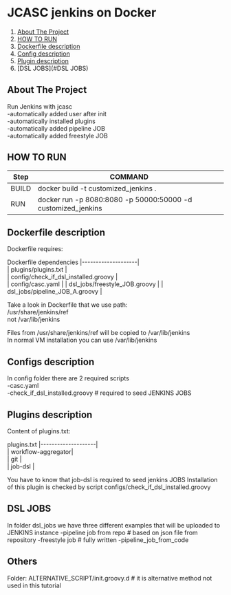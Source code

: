 # JCASC jenkins on Docker  


<!-- Details -->  
1. [About The Project](#About-The-Project)
2. [HOW TO RUN](#HOW-TO-RUN)
3. [Dockerfile description](#Dockerfile-description)
4. [Config description](#Config-description)
5. [Plugin description](#Plugin-description)
6. [DSL JOBS](#DSL JOBS)


<!-- ABOUT THE PROJECT -->  
## About The Project   
Run Jenkins with jcasc  
-automatically added user after init  
-automatically installed plugins   
-automatically added pipeline JOB  
-automatically added freestyle JOB  



<!-- HOW TO RUN -->
## HOW TO RUN

| Step              | COMMAND                                                                                       |
|-------------------|-----------------------------------------------------------------------------------------------|
| BUILD             | docker build -t customized_jenkins .                                                          | 
| RUN               | docker run -p 8080:8080 -p 50000:50000 -d customized_jenkins                                  | 


<!-- DOCKERFILE -->
## Dockerfile description  
Dockerfile requires: 

Dockerfile dependencies
|--------------------|  
| plugins/plugins.txt                  |   
| config/check_if_dsl_installed.groovy |  
| config/casc.yaml                     |
| dsl_jobs/freestyle_JOB.groovy        |
| dsl_jobs/pipeline_JOB_A.groovy       |

Take a look in Dockerfile that we use path:  
/usr/share/jenkins/ref  
not /var/lib/jenkins  

Files from /usr/share/jenkins/ref will be copied to /var/lib/jenkins  
In normal VM installation you can use /var/lib/jenkins  


<!-- CONFIGS -->
## Configs description  
In config folder there are 2 required scripts  
-casc.yaml  
-check_if_dsl_installed.groovy # required to seed JENKINS JOBS  

<!-- Plugins -->
## Plugins description  
Content of plugins.txt:

plugins.txt
|--------------------|  
| workflow-aggregator|   
| git                |  
| job-dsl            |  

You have to know that job-dsl is required to seed jenkins JOBS
Installation of this plugin is checked by script configs/check_if_dsl_installed.groovy 


<!-- DSL JOBS -->
## DSL JOBS
In folder dsl_jobs we have three different examples that will be uploaded to JENKINS instance
-pipeline job from repo # based on json file from repository
-freestyle job # fully written
-pipeline_job_from_code 



<!-- Others -->
## Others  
Folder: ALTERNATIVE_SCRIPT/init.groovy.d # it is alternative method not used in this tutorial    
